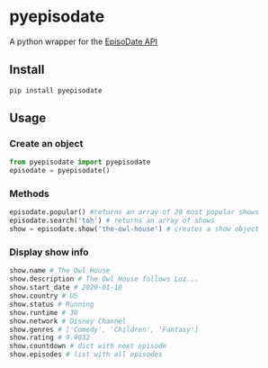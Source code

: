 # pyepisodate 

A python wrapper for the [EpisoDate API](https://www.episodate.com/api)

## Install 
`pip install pyepisodate`

## Usage

### Create an object
```Python
from pyepisodate import pyepisodate
episodate = pyepisodate()
```

### Methods
```Python
episodate.popular() #returns an array of 20 most popular shows
episodate.search('toh') # returns an array of shows
show = episodate.show('the-owl-house') # creates a show object
```

### Display show info
```Python
show.name # The Owl House 
show.description # The Owl House follows Luz...
show.start_date # 2020-01-10
show.country # US
show.status # Running
show.runtime # 30
show.network # Disney Channel
show.genres # ['Comedy', 'Children', 'Fantasy']
show.rating # 9.9032
show.countdown # dict with next episode
show.episodes # list with all episodes
```

